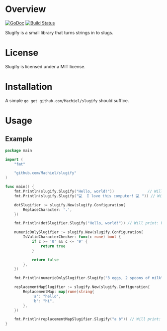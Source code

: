 # Overview
[![GoDoc](https://godoc.org/github.com/Machiel/slugify?status.svg)](https://godoc.org/github.com/Machiel/slugify)
[![Build Status](https://drone.io/github.com/Machiel/slugify/status.png)](https://drone.io/github.com/Machiel/slugify/latest)

Slugify is a small library that turns strings in to slugs.

# License
Slugify is licensed under a MIT license.

# Installation
A simple `go get github.com/Machiel/slugify` should suffice.

# Usage

## Example

```go
package main

import (
	"fmt"

	"github.com/Machiel/slugify"
)

func main() {
	fmt.Println(slugify.Slugify("Hello, world!"))               // Will print: hello-world
	fmt.Println(slugify.Slugify("💻  I love this computer! 💻 ")) // Will print: i-love-this-computer

	dotSlugifier := slugify.New(slugify.Configuration{
		ReplaceCharacter: '.',
	})

	fmt.Println(dotSlugifier.Slugify("Hello, world!")) // Will print: hello.world

	numericOnlySlugifier := slugify.New(slugify.Configuration{
		IsValidCharacterChecker: func(c rune) bool {
			if c >= '0' && c <= '9' {
				return true
			}

			return false
		},
	})

	fmt.Println(numericOnlySlugifier.Slugify("3 eggs, 2 spoons of milk")) // Will print: 3-2

	replacementMapSlugifier := slugify.New(slugify.Configuration{
		ReplacementMap: map[rune]string{
			'a': "hello",
			'b': "hi",
		},
	})

	fmt.Println(replacementMapSlugifier.Slugify("a b")) // Will print: hello-hi
}
```
